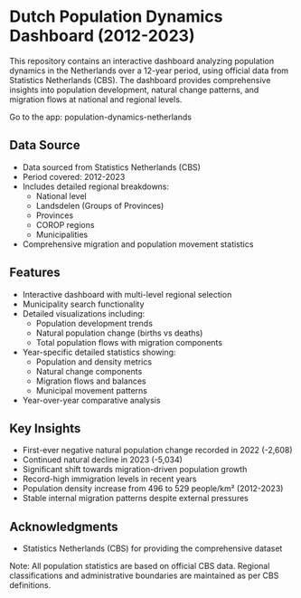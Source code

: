 # Dutch Population Dynamics Dashboard (2012-2023)

This repository contains an interactive dashboard analyzing population dynamics in the Netherlands over a 12-year period, using official data from Statistics Netherlands (CBS). The dashboard provides comprehensive insights into population development, natural change patterns, and migration flows at national and regional levels.

Go to the app: population-dynamics-netherlands

## Data Source
- Data sourced from Statistics Netherlands (CBS)
- Period covered: 2012-2023
- Includes detailed regional breakdowns:
  - National level
  - Landsdelen (Groups of Provinces)
  - Provinces
  - COROP regions
  - Municipalities
- Comprehensive migration and population movement statistics

## Features
- Interactive dashboard with multi-level regional selection
- Municipality search functionality
- Detailed visualizations including:
  - Population development trends
  - Natural population change (births vs deaths)
  - Total population flows with migration components
- Year-specific detailed statistics showing:
  - Population and density metrics
  - Natural change components
  - Migration flows and balances
  - Municipal movement patterns
- Year-over-year comparative analysis

## Key Insights
- First-ever negative natural population change recorded in 2022 (-2,608)
- Continued natural decline in 2023 (-5,034)
- Significant shift towards migration-driven population growth
- Record-high immigration levels in recent years
- Population density increase from 496 to 529 people/km² (2012-2023)
- Stable internal migration patterns despite external pressures

## Acknowledgments
- Statistics Netherlands (CBS) for providing the comprehensive dataset

Note: All population statistics are based on official CBS data. Regional classifications and administrative boundaries are maintained as per CBS definitions.